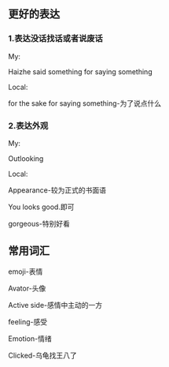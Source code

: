 ## 更好的表达

### 1.表达没话找话或者说废话

My: 

Haizhe said something for saying something

Local: 

for the sake for saying something-为了说点什么



### 2.表达外观

My: 

Outlooking

Local: 

Appearance-较为正式的书面语

You looks good.即可

gorgeous-特别好看



## 常用词汇

emoji-表情

Avator-头像

Active side-感情中主动的一方

feeling-感受 

Emotion-情绪

Clicked-乌龟找王八了

